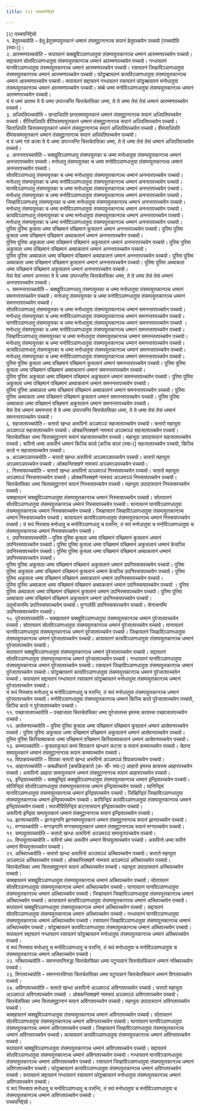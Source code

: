 ```yaml
---
title: (२) पच्चयनिद्देसो

---
```

(२) पच्चयनिद्देसो  
१. हेतुपच्चयोति – हेतू हेतुसम्पयुत्तकानं धम्मानं तंसमुट्ठानानञ्च रूपानं हेतुपच्चयेन पच्चयो [पच्चयोति (स्या॰)]।  
२. आरम्मणपच्चयोति – रूपायतनं चक्खुविञ्ञाणधातुया तंसम्पयुत्तकानञ्च धम्मानं आरम्मणपच्चयेन पच्चयो। सद्दायतनं सोतविञ्ञाणधातुया तंसम्पयुत्तकानञ्च धम्मानं आरम्मणपच्चयेन पच्चयो। गन्धायतनं घानविञ्ञाणधातुया तंसम्पयुत्तकानञ्च धम्मानं आरम्मणपच्चयेन पच्चयो। रसायतनं जिव्हाविञ्ञाणधातुया तंसम्पयुत्तकानञ्च धम्मानं आरम्मणपच्चयेन पच्चयो। फोट्ठब्बायतनं कायविञ्ञाणधातुया तंसम्पयुत्तकानञ्च धम्मानं आरम्मणपच्चयेन पच्चयो। रूपायतनं सद्दायतनं गन्धायतनं रसायतनं फोट्ठब्बायतनं मनोधातुया तंसम्पयुत्तकानञ्च धम्मानं आरम्मणपच्चयेन पच्चयो। सब्बे धम्मा मनोविञ्ञाणधातुया तंसम्पयुत्तकानञ्च धम्मानं आरम्मणपच्चयेन पच्चयो।  
यं यं धम्मं आरब्भ ये ये धम्मा उप्पज्जन्ति चित्तचेतसिका धम्मा, ते ते धम्मा तेसं तेसं धम्मानं आरम्मणपच्चयेन पच्चयो।  
३. अधिपतिपच्चयोति – छन्दाधिपति छन्दसम्पयुत्तकानं धम्मानं तंसमुट्ठानानञ्च रूपानं अधिपतिपच्चयेन पच्चयो। वीरियाधिपति वीरियसम्पयुत्तकानं धम्मानं तंसमुट्ठानानञ्च रूपानं अधिपतिपच्चयेन पच्चयो। चित्ताधिपति चित्तसम्पयुत्तकानं धम्मानं तंसमुट्ठानानञ्च रूपानं अधिपतिपच्चयेन पच्चयो। वीमंसाधिपति वीमंससम्पयुत्तकानं धम्मानं तंसमुट्ठानानञ्च रूपानं अधिपतिपच्चयेन पच्चयो।  
यं यं धम्मं गरुं कत्वा ये ये धम्मा उप्पज्जन्ति चित्तचेतसिका धम्मा, ते ते धम्मा तेसं तेसं धम्मानं अधिपतिपच्चयेन पच्चयो।  
४. अनन्तरपच्चयोति – चक्खुविञ्ञाणधातु तंसम्पयुत्तका च धम्मा मनोधातुया तंसम्पयुत्तकानञ्च धम्मानं अनन्तरपच्चयेन पच्चयो। मनोधातु तंसम्पयुत्तका च धम्मा मनोविञ्ञाणधातुया तंसम्पयुत्तकानञ्च धम्मानं अनन्तरपच्चयेन पच्चयो।  
सोतविञ्ञाणधातु तंसम्पयुत्तका च धम्मा मनोधातुया तंसम्पयुत्तकानञ्च धम्मानं अनन्तरपच्चयेन पच्चयो। मनोधातु तंसम्पयुत्तका च धम्मा मनोविञ्ञाणधातुया तंसम्पयुत्तकानञ्च धम्मानं अनन्तरपच्चयेन पच्चयो।  
घानविञ्ञाणधातु तंसम्पयुत्तका च धम्मा मनोधातुया तंसम्पयुत्तकानञ्च धम्मानं अनन्तरपच्चयेन पच्चयो। मनोधातु तंसम्पयुत्तका च धम्मा मनोविञ्ञाणधातुया तंसम्पयुत्तकानञ्च धम्मानं अनन्तरपच्चयेन पच्चयो।  
जिव्हाविञ्ञाणधातु तंसम्पयुत्तका च धम्मा मनोधातुया तंसम्पयुत्तकानञ्च धम्मानं अनन्तरपच्चयेन पच्चयो। मनोधातु तंसम्पयुत्तका च धम्मा मनोविञ्ञाणधातुया तंसम्पयुत्तकानञ्च धम्मानं अनन्तरपच्चयेन पच्चयो।  
कायविञ्ञाणधातु तंसम्पयुत्तका च धम्मा मनोधातुया तंसम्पयुत्तकानञ्च धम्मानं अनन्तरपच्चयेन पच्चयो। मनोधातु तंसम्पयुत्तका च धम्मा मनोविञ्ञाणधातुया तंसम्पयुत्तकानञ्च धम्मानं अनन्तरपच्चयेन पच्चयो।  
पुरिमा पुरिमा कुसला धम्मा पच्छिमानं पच्छिमानं कुसलानं धम्मानं अनन्तरपच्चयेन पच्चयो। पुरिमा पुरिमा कुसला धम्मा पच्छिमानं पच्छिमानं अब्याकतानं धम्मानं अनन्तरपच्चयेन पच्चयो।  
पुरिमा पुरिमा अकुसला धम्मा पच्छिमानं पच्छिमानं अकुसलानं धम्मानं अनन्तरपच्चयेन पच्चयो। पुरिमा पुरिमा अकुसला धम्मा पच्छिमानं पच्छिमानं अब्याकतानं धम्मानं अनन्तरपच्चयेन पच्चयो।  
पुरिमा पुरिमा अब्याकता धम्मा पच्छिमानं पच्छिमानं अब्याकतानं धम्मानं अनन्तरपच्चयेन पच्चयो। पुरिमा पुरिमा अब्याकता धम्मा पच्छिमानं पच्छिमानं कुसलानं धम्मानं अनन्तरपच्चयेन पच्चयो। पुरिमा पुरिमा अब्याकता धम्मा पच्छिमानं पच्छिमानं अकुसलानं धम्मानं अनन्तरपच्चयेन पच्चयो।  
येसं येसं धम्मानं अनन्तरा ये ये धम्मा उप्पज्जन्ति चित्तचेतसिका धम्मा, ते ते धम्मा तेसं तेसं धम्मानं अनन्तरपच्चयेन पच्चयो।  
५. समनन्तरपच्चयोति – चक्खुविञ्ञाणधातु तंसम्पयुत्तका च धम्मा मनोधातुया तंसम्पयुत्तकानञ्च धम्मानं समनन्तरपच्चयेन पच्चयो। मनोधातु तंसम्पयुत्तका च धम्मा मनोविञ्ञाणधातुया तंसम्पयुत्तकानञ्च धम्मानं समनन्तरपच्चयेन पच्चयो।  
सोतविञ्ञाणधातु तंसम्पयुत्तका च धम्मा मनोधातुया तंसम्पयुत्तकानञ्च धम्मानं समनन्तरपच्चयेन पच्चयो। मनोधातु तंसम्पयुत्तका च धम्मा मनोविञ्ञाणधातुया तंसम्पयुत्तकानञ्च धम्मानं समनन्तरपच्चयेन पच्चयो।  
घाणविञ्ञाणधातु तंसम्पयुत्तका च धम्मा मनोधातुया तंसम्पयुत्तकानञ्च धम्मानं समनन्तरपच्चयेन पच्चयो । मनोधातु तंसम्पयुत्तका च धम्मा मनोविञ्ञाणधातुया तंसम्पयुत्तकानञ्च धम्मानं समनन्तरपच्चयेन पच्चयो।  
जिव्हाविञ्ञाणधातु तंसम्पयुत्तका च धम्मा मनोधातुया तंसम्पयुत्तकानञ्च धम्मानं समनन्तरपच्चयेन पच्चयो। मनोधातु तंसम्पयुत्तका च धम्मा मनोविञ्ञाणधातुया तंसम्पयुत्तकानञ्च धम्मानं समनन्तरपच्चयेन पच्चयो।  
कायविञ्ञाणधातु तंसम्पयुत्तका च धम्मा मनोधातुया तंसम्पयुत्तकानञ्च धम्मानं समनन्तरपच्चयेन पच्चयो। मनोधातु तंसम्पयुत्तका च धम्मा मनोविञ्ञाणधातुया तंसम्पयुत्तकानञ्च धम्मानं समनन्तरपच्चयेन पच्चयो।  
पुरिमा पुरिमा कुसला धम्मा पच्छिमानं पच्छिमानं कुसलानं धम्मानं समनन्तरपच्चयेन पच्चयो। पुरिमा पुरिमा कुसला धम्मा पच्छिमानं पच्छिमानं अब्याकतानं धम्मानं समनन्तरपच्चयेन पच्चयो।  
पुरिमा पुरिमा अकुसला धम्मा पच्छिमानं पच्छिमानं अकुसलानं धम्मानं समनन्तरपच्चयेन पच्चयो। पुरिमा पुरिमा अकुसला धम्मा पच्छिमानं पच्छिमानं अब्याकतानं धम्मानं समनन्तरपच्चयेन पच्चयो।  
पुरिमा पुरिमा अब्याकता धम्मा पच्छिमानं पच्छिमानं अब्याकतानं धम्मानं समनन्तरपच्चयेन पच्चयो। पुरिमा पुरिमा अब्याकता धम्मा पच्छिमानं पच्छिमानं कुसलानं धम्मानं समनन्तरपच्चयेन पच्चयो। पुरिमा पुरिमा अब्याकता धम्मा पच्छिमानं पच्छिमानं अकुसलानं धम्मानं समनन्तरपच्चयेन पच्चयो।  
येसं येसं धम्मानं समनन्तरा ये ये धम्मा उप्पज्जन्ति चित्तचेतसिका धम्मा, ते ते धम्मा तेसं तेसं धम्मानं समनन्तरपच्चयेन पच्चयो।  
६. सहजातपच्चयोति – चत्तारो खन्धा अरूपिनो अञ्ञमञ्ञं सहजातपच्चयेन पच्चयो। चत्तारो महाभूता अञ्ञमञ्ञं सहजातपच्चयेन पच्चयो। ओक्कन्तिक्खणे नामरूपं अञ्ञमञ्ञं सहजातपच्चयेन पच्चयो। चित्तचेतसिका धम्मा चित्तसमुट्ठानानं रूपानं सहजातपच्चयेन पच्चयो। महाभूता उपादारूपानं सहजातपच्चयेन पच्चयो। रूपिनो धम्मा अरूपीनं धम्मानं किञ्चि काले [कञ्चि कालं (स्या॰)] सहजातपच्चयेन पच्चयो, किञ्चि काले न सहजातपच्चयेन पच्चयो।  
७. अञ्ञमञ्ञपच्चयोति – चत्तारो खन्धा अरूपिनो अञ्ञमञ्ञपच्चयेन पच्चयो। चत्तारो महाभूता अञ्ञमञ्ञपच्चयेन पच्चयो। ओक्कन्तिक्खणे नामरूपं अञ्ञमञ्ञपच्चयेन पच्चयो।  
८. निस्सयपच्चयोति – चत्तारो खन्धा अरूपिनो अञ्ञमञ्ञं निस्सयपच्चयेन पच्चयो। चत्तारो महाभूता अञ्ञमञ्ञं निस्सयपच्चयेन पच्चयो। ओक्कन्तिक्खणे नामरूपं अञ्ञमञ्ञं निस्सयपच्चयेन पच्चयो। चित्तचेतसिका धम्मा चित्तसमुट्ठानानं रूपानं निस्सयपच्चयेन पच्चयो। महाभूता उपादारूपानं निस्सयपच्चयेन पच्चयो।  
चक्खायतनं चक्खुविञ्ञाणधातुया तंसम्पयुत्तकानञ्च धम्मानं निस्सयपच्चयेन पच्चयो। सोतायतनं सोतविञ्ञाणधातुया तंसम्पयुत्तकानञ्च धम्मानं निस्सयपच्चयेन पच्चयो। घानायतनं घानविञ्ञाणधातुया तंसम्पयुत्तकानञ्च धम्मानं निस्सयपच्चयेन पच्चयो। जिव्हायतनं जिव्हाविञ्ञाणधातुया तंसम्पयुत्तकानञ्च धम्मानं निस्सयपच्चयेन पच्चयो। कायायतनं कायविञ्ञाणधातुया तंसम्पयुत्तकानञ्च धम्मानं निस्सयपच्चयेन पच्चयो। यं रूपं निस्साय मनोधातु च मनोविञ्ञाणधातु च वत्तन्ति, तं रूपं मनोधातुया च मनोविञ्ञाणधातुया च तंसम्पयुत्तकानञ्च धम्मानं निस्सयपच्चयेन पच्चयो।  
९. उपनिस्सयपच्चयोति – पुरिमा पुरिमा कुसला धम्मा पच्छिमानं पच्छिमानं कुसलानं धम्मानं उपनिस्सयपच्चयेन पच्चयो। पुरिमा पुरिमा कुसला धम्मा पच्छिमानं पच्छिमानं अकुसलानं धम्मानं केसञ्चि उपनिस्सयपच्चयेन पच्चयो। पुरिमा पुरिमा कुसला धम्मा पच्छिमानं पच्छिमानं अब्याकतानं धम्मानं उपनिस्सयपच्चयेन पच्चयो।  
पुरिमा पुरिमा अकुसला धम्मा पच्छिमानं पच्छिमानं अकुसलानं धम्मानं उपनिस्सयपच्चयेन पच्चयो। पुरिमा पुरिमा अकुसला धम्मा पच्छिमानं पच्छिमानं कुसलानं धम्मानं केसञ्चि उपनिस्सयपच्चयेन पच्चयो। पुरिमा पुरिमा अकुसला धम्मा पच्छिमानं पच्छिमानं अब्याकतानं धम्मानं उपनिस्सयपच्चयेन पच्चयो।  
पुरिमा पुरिमा अब्याकता धम्मा पच्छिमानं पच्छिमानं अब्याकतानं धम्मानं उपनिस्सयपच्चयेन पच्चयो । पुरिमा पुरिमा अब्याकता धम्मा पच्छिमानं पच्छिमानं कुसलानं धम्मानं उपनिस्सयपच्चयेन पच्चयो। पुरिमा पुरिमा अब्याकता धम्मा पच्छिमानं पच्छिमानं अकुसलानं धम्मानं उपनिस्सयपच्चयेन पच्चयो।  
उतुभोजनम्पि उपनिस्सयपच्चयेन पच्चयो। पुग्गलोपि उपनिस्सयपच्चयेन पच्चयो। सेनासनम्पि उपनिस्सयपच्चयेन पच्चयो।  
१०. पुरेजातपच्चयोति – चक्खायतनं चक्खुविञ्ञाणधातुया तंसम्पयुत्तकानञ्च धम्मानं पुरेजातपच्चयेन पच्चयो। सोतायतनं सोतविञ्ञाणधातुया तंसम्पयुत्तकानञ्च धम्मानं पुरेजातपच्चयेन पच्चयो। घानायतनं घानविञ्ञाणधातुया तंसम्पयुत्तकानञ्च धम्मानं पुरेजातपच्चयेन पच्चयो। जिव्हायतनं जिव्हाविञ्ञाणधातुया तंसम्पयुत्तकानञ्च धम्मानं पुरेजातपच्चयेन पच्चयो। कायायतनं कायविञ्ञाणधातुया तंसम्पयुत्तकानञ्च धम्मानं पुरेजातपच्चयेन पच्चयो।  
रूपायतनं चक्खुविञ्ञाणधातुया तंसम्पयुत्तकानञ्च धम्मानं पुरेजातपच्चयेन पच्चयो। सद्दायतनं सोतविञ्ञाणधातुया तंसम्पयुत्तकानञ्च धम्मानं पुरेजातपच्चयेन पच्चयो। गन्धायतनं घानविञ्ञाणधातुया तंसम्पयुत्तकानञ्च धम्मानं पुरेजातपच्चयेन पच्चयो। रसायतनं जिव्हाविञ्ञाणधातुया तंसम्पयुत्तकानञ्च धम्मानं पुरेजातपच्चयेन पच्चयो। फोट्ठब्बायतनं कायविञ्ञाणधातुया तंसम्पयुत्तकानञ्च धम्मानं पुरेजातपच्चयेन पच्चयो। रूपायतनं सद्दायतनं गन्धायतनं रसायतनं फोट्ठब्बायतनं मनोधातुया तंसम्पयुत्तकानञ्च धम्मानं पुरेजातपच्चयेन पच्चयो।  
यं रूपं निस्साय मनोधातु च मनोविञ्ञाणधातु च वत्तन्ति, तं रूपं मनोधातुया तंसम्पयुत्तकानञ्च धम्मानं पुरेजातपच्चयेन पच्चयो। मनोविञ्ञाणधातुया तंसम्पयुत्तकानञ्च धम्मानं किञ्चि काले पुरेजातपच्चयेन पच्चयो, किञ्चि काले न पुरेजातपच्चयेन पच्चयो।  
११. पच्छाजातपच्चयोति – पच्छाजाता चित्तचेतसिका धम्मा पुरेजातस्स इमस्स कायस्स पच्छाजातपच्चयेन पच्चयो।  
१२. आसेवनपच्चयोति – पुरिमा पुरिमा कुसला धम्मा पच्छिमानं पच्छिमानं कुसलानं धम्मानं आसेवनपच्चयेन पच्चयो। पुरिमा पुरिमा अकुसला धम्मा पच्छिमानं पच्छिमानं अकुसलानं धम्मानं आसेवनपच्चयेन पच्चयो। पुरिमा पुरिमा किरियाब्याकता धम्मा पच्छिमानं पच्छिमानं किरियाब्याकतानं धम्मानं आसेवनपच्चयेन पच्चयो।  
१३. कम्मपच्चयोति – कुसलाकुसलं कम्मं विपाकानं खन्धानं कटत्ता च रूपानं कम्मपच्चयेन पच्चयो। चेतना सम्पयुत्तकानं धम्मानं तंसमुट्ठानानञ्च रूपानं कम्मपच्चयेन पच्चयो।  
१४. विपाकपच्चयोति – विपाका चत्तारो खन्धा अरूपिनो अञ्ञमञ्ञं विपाकपच्चयेन पच्चयो।  
१५. आहारपच्चयोति – कबळीकारो [कबळिङ्कारो (क॰ सी॰ स्या॰)] आहारो इमस्स कायस्स आहारपच्चयेन पच्चयो। अरूपिनो आहारा सम्पयुत्तकानं धम्मानं तंसमुट्ठानानञ्च रूपानं आहारपच्चयेन पच्चयो।  
१६. इन्द्रियपच्चयोति – चक्खुन्द्रियं चक्खुविञ्ञाणधातुया तंसम्पयुत्तकानञ्च धम्मानं इन्द्रियपच्चयेन पच्चयो। सोतिन्द्रियं सोतविञ्ञाणधातुया तंसम्पयुत्तकानञ्च धम्मानं इन्द्रियपच्चयेन पच्चयो। घानिन्द्रियं घानविञ्ञाणधातुया तंसम्पयुत्तकानञ्च धम्मानं इन्द्रियपच्चयेन पच्चयो। जिव्हिन्द्रियं जिव्हाविञ्ञाणधातुया तंसम्पयुत्तकानञ्च धम्मानं इन्द्रियपच्चयेन पच्चयो। कायिन्द्रियं कायविञ्ञाणधातुया तंसम्पयुत्तकानञ्च धम्मानं इन्द्रियपच्चयेन पच्चयो। रूपजीवितिन्द्रियं कटत्तारूपानं इन्द्रियपच्चयेन पच्चयो।  
अरूपिनो इन्द्रिया सम्पयुत्तकानं धम्मानं तंसमुट्ठानानञ्च रूपानं इन्द्रियपच्चयेन पच्चयो।  
१७. झानपच्चयोति – झानङ्गानि झानसम्पयुत्तकानं धम्मानं तंसमुट्ठानानञ्च रूपानं झानपच्चयेन पच्चयो।  
१८. मग्गपच्चयोति – मग्गङ्गानि मग्गसम्पयुत्तकानं धम्मानं तंसमुट्ठानानञ्च रूपानं मग्गपच्चयेन पच्चयो।  
१९. सम्पयुत्तपच्चयोति – चत्तारो खन्धा अरूपिनो अञ्ञमञ्ञं सम्पयुत्तपच्चयेन पच्चयो।  
२०. विप्पयुत्तपच्चयोति – रूपिनो धम्मा अरूपीनं धम्मानं विप्पयुत्तपच्चयेन पच्चयो। अरूपिनो धम्मा रूपीनं धम्मानं विप्पयुत्तपच्चयेन पच्चयो।  
२१. अत्थिपच्चयोति – चत्तारो खन्धा अरूपिनो अञ्ञमञ्ञं अत्थिपच्चयेन पच्चयो। चत्तारो महाभूता अञ्ञमञ्ञं अत्थिपच्चयेन पच्चयो। ओक्कन्तिक्खणे नामरूपं अञ्ञमञ्ञं अत्थिपच्चयेन पच्चयो। चित्तचेतसिका धम्मा चित्तसमुट्ठानानं रूपानं अत्थिपच्चयेन पच्चयो। महाभूता उपादारूपानं अत्थिपच्चयेन पच्चयो।  
चक्खायतनं चक्खुविञ्ञाणधातुया तंसम्पयुत्तकानञ्च धम्मानं अत्थिपच्चयेन पच्चयो। सोतायतनं सोतविञ्ञाणधातुया तंसम्पयुत्तकानञ्च धम्मानं अत्थिपच्चयेन पच्चयो। घानायतनं घानविञ्ञाणधातुया तंसम्पयुत्तकानञ्च धम्मानं अत्थिपच्चयेन पच्चयो। जिव्हायतनं जिव्हाविञ्ञाणधातुया तंसम्पयुत्तकानञ्च धम्मानं अत्थिपच्चयेन पच्चयो। कायायतनं कायविञ्ञाणधातुया तंसम्पयुत्तकानञ्च धम्मानं अत्थिपच्चयेन पच्चयो।  
रूपायतनं चक्खुविञ्ञाणधातुया तंसम्पयुत्तकानञ्च धम्मानं अत्थिपच्चयेन पच्चयो। सद्दायतनं सोतविञ्ञाणधातुया तंसम्पयुत्तकानञ्च धम्मानं अत्थिपच्चयेन पच्चयो। गन्धायतनं घानविञ्ञाणधातुया तंसम्पयुत्तकानञ्च धम्मानं अत्थिपच्चयेन पच्चयो। रसायतनं जिव्हाविञ्ञाणधातुया तंसम्पयुत्तकानञ्च धम्मानं अत्थिपच्चयेन पच्चयो। फोट्ठब्बायतनं कायविञ्ञाणधातुया तंसम्पयुत्तकानञ्च धम्मानं अत्थिपच्चयेन पच्चयो। रूपायतनं सद्दायतनं गन्धायतनं रसायतनं फोट्ठब्बायतनं मनोधातुया तंसम्पयुत्तकानञ्च धम्मानं अत्थिपच्चयेन पच्चयो।  
यं रूपं निस्साय मनोधातु च मनोविञ्ञाणधातु च वत्तन्ति, तं रूपं मनोधातुया च मनोविञ्ञाणधातुया च तंसम्पयुत्तकानञ्च धम्मानं अत्थिपच्चयेन पच्चयो।  
२२. नत्थिपच्चयोति – समनन्तरनिरुद्धा चित्तचेतसिका धम्मा पटुप्पन्नानं चित्तचेतसिकानं धम्मानं नत्थिपच्चयेन पच्चयो।  
२३. विगतपच्चयोति – समनन्तरविगता चित्तचेतसिका धम्मा पटुप्पन्नानं चित्तचेतसिकानं धम्मानं विगतपच्चयेन पच्चयो।  
२४. अविगतपच्चयोति – चत्तारो खन्धा अरूपिनो अञ्ञमञ्ञं अविगतपच्चयेन पच्चयो। चत्तारो महाभूता अञ्ञमञ्ञं अविगतपच्चयेन पच्चयो । ओक्कन्तिक्खणे नामरूपं अञ्ञमञ्ञं अविगतपच्चयेन पच्चयो। चित्तचेतसिका धम्मा चित्तसमुट्ठानानं रूपानं अविगतपच्चयेन पच्चयो। महाभूता उपादारूपानं अविगतपच्चयेन पच्चयो।  
चक्खायतनं चक्खुविञ्ञाणधातुया तंसम्पयुत्तकानञ्च धम्मानं अविगतपच्चयेन पच्चयो। सोतायतनं सोतविञ्ञाणधातुया तंसम्पयुत्तकानञ्च धम्मानं अविगतपच्चयेन पच्चयो। घानायतनं घानविञ्ञाणधातुया तंसम्पयुत्तकानञ्च धम्मानं अविगतपच्चयेन पच्चयो। जिव्हायतनं जिव्हाविञ्ञाणधातुया तंसम्पयुत्तकानञ्च धम्मानं अविगतपच्चयेन पच्चयो। कायायतनं कायविञ्ञाणधातुया तंसम्पयुत्तकानञ्च धम्मानं अविगतपच्चयेन पच्चयो।  
रूपायतनं चक्खुविञ्ञाणधातुया तंसम्पयुत्तकानञ्च धम्मानं अविगतपच्चयेन पच्चयो। सद्दायतनं सोतविञ्ञाणधातुया तंसम्पयुत्तकानञ्च धम्मानं अविगतपच्चयेन पच्चयो। गन्धायतनं घानविञ्ञाणधातुया तंसम्पयुत्तकानञ्च धम्मानं अविगतपच्चयेन पच्चयो। रसायतनं जिव्हाविञ्ञाणधातुया तंसम्पयुत्तकानञ्च धम्मानं अविगतपच्चयेन पच्चयो। फोट्ठब्बायतनं कायविञ्ञाणधातुया तंसम्पयुत्तकानञ्च धम्मानं अविगतपच्चयेन पच्चयो। रूपायतनं सद्दायतनं गन्धायतनं रसायतनं फोट्ठब्बायतनं मनोधातुया तंसम्पयुत्तकानञ्च धम्मानं अविगतपच्चयेन पच्चयो।  
यं रूपं निस्साय मनोधातु च मनोविञ्ञाणधातु च वत्तन्ति, तं रूपं मनोधातुया च मनोविञ्ञाणधातुया च तंसम्पयुत्तकानञ्च धम्मानं अविगतपच्चयेन पच्चयो।  
पच्चयनिद्देसो।  